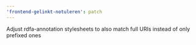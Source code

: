 ```yaml
---
'frontend-gelinkt-notuleren': patch
---
```


Adjust rdfa-annotation stylesheets to also match full URIs instead of only prefixed ones

